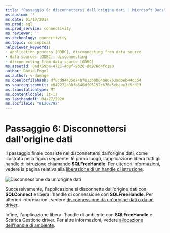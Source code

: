 ```yaml
---
title: "Passaggio 6: disconnettersi dall'origine dati | Microsoft Docs"
ms.custom: ''
ms.date: 01/19/2017
ms.prod: sql
ms.prod_service: connectivity
ms.reviewer: ''
ms.technology: connectivity
ms.topic: conceptual
helpviewer_keywords:
- application process [ODBC], disconnecting from data source
- data sources [ODBC], disconnecting
- disconnecting from data source [ODBC]
ms.assetid: 6ad759ba-4721-4d8f-9b26-de976d4fc1a0
author: David-Engel
ms.author: v-daenge
ms.openlocfilehash: df8cd94435d74bf813b0b64be0753a0beb44d354
ms.sourcegitcommit: e042272a38fb646df05152c676e5cbeae3f9cd13
ms.translationtype: MT
ms.contentlocale: it-IT
ms.lasthandoff: 04/27/2020
ms.locfileid: "81302792"
---
```

# <a name="step-6-disconnect-from-the-data-source"></a>Passaggio 6: Disconnettersi dall'origine dati
Il passaggio finale consiste nel disconnettersi dall'origine dati, come illustrato nella figura seguente. In primo luogo, l'applicazione libera tutti gli handle di istruzione chiamando **SQLFreeHandle**. Per ulteriori informazioni, vedere la pagina relativa alla [liberazione di un handle di istruzione](../../../odbc/reference/develop-app/freeing-a-statement-handle-odbc.md).  
  
 ![Disconnessione da un'origine dati](../../../odbc/reference/develop-app/media/pr17.gif "pr17")  
  
 Successivamente, l'applicazione si disconnette dall'origine dati con **SQLConnect** e libera l'handle di connessione con **SQLFreeHandle**. Per ulteriori informazioni, vedere [disconnessione da un'origine dati o da un driver](../../../odbc/reference/develop-app/disconnecting-from-a-data-source-or-driver.md).  
  
 Infine, l'applicazione libera l'handle di ambiente con **SQLFreeHandle** e Scarica Gestione driver. Per altre informazioni, vedere [allocazione dell'handle di ambiente](../../../odbc/reference/develop-app/allocating-the-environment-handle.md).
